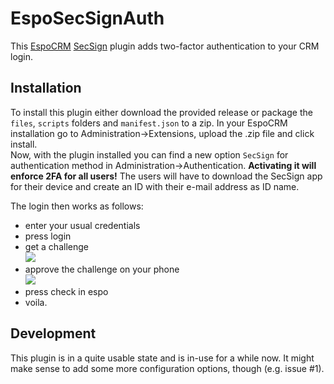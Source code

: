# EspoSecSignAuth
This [EspoCRM](https://www.espocrm.com) [SecSign](www.secsign.com) plugin adds two-factor authentication to your CRM login.

## Installation
To install this plugin either download the provided release or package the `files`, `scripts` folders and `manifest.json` to a zip.
In your EspoCRM installation go to Administration->Extensions, upload the .zip file and click install.  
Now, with the plugin installed you can find a new option `SecSign` for authentication method in Administration->Authentication.
**Activating it will enforce 2FA for all users!**
The users will have to download the SecSign app for their device and create an ID with their e-mail address as ID name.

The login then works as follows:
- enter your usual credentials
- press login
- get a challenge  
![](https://i.imgur.com/W6PvXr9.png)
- approve the challenge on your phone  
![](https://i.imgur.com/IE7EG9i.png)
- press check in espo
- voila.

## Development
This plugin is in a quite usable state and is in-use for a while now.
It might make sense to add some more configuration options, though (e.g. issue #1).
